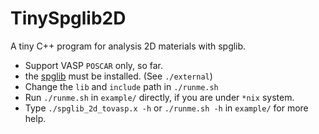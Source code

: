 # TinySpglib2D

A tiny C++ program for analysis 2D materials with spglib.

- Support VASP `POSCAR` only, so far.
- the [spglib](https://github.com/spglib/spglib) must be installed. (See `./external`)
- Change the `lib` and `include` path in `./runme.sh`
- Run `./runme.sh` in `example/` directly, if you are under `*nix` system.
- Type `./spglib_2d_tovasp.x -h` or `./runme.sh -h` in `example/` for more help.
